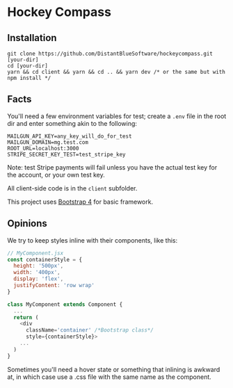 # Hockey Compass

## Installation

```
git clone https://github.com/DistantBlueSoftware/hockeycompass.git [your-dir]
cd [your-dir]
yarn && cd client && yarn && cd .. && yarn dev /* or the same but with npm install */
```

## Facts

You'll need a few environment variables for test; create a `.env` file in the root dir and enter something akin to the following: 

```
MAILGUN_API_KEY=any_key_will_do_for_test
MAILGUN_DOMAIN=mg.test.com
ROOT_URL=localhost:3000
STRIPE_SECRET_KEY_TEST=test_stripe_key
```
Note: test Stripe payments will fail unless you have the actual test key for the account, or your own test key.

All client-side code is in the `client` subfolder.

This project uses [Bootstrap 4](https://getbootstrap.com/docs/4.0/getting-started/introduction/) for basic framework.

## Opinions

We try to keep styles inline with their components, like this:

```javascript 
// MyComponent.jsx
const containerStyle = {
  height: '500px',
  width: '400px',
  display: 'flex',
  justifyContent: 'row wrap'
}

class MyComponent extends Component {
  ...
  return (
    <div 
      className='container' /*Bootstrap class*/
      style={containerStyle}>
    ...
  )
}
```

Sometimes you'll need a hover state or something that inlining is awkward at, in which case use a .css file with the same name as the component. 

